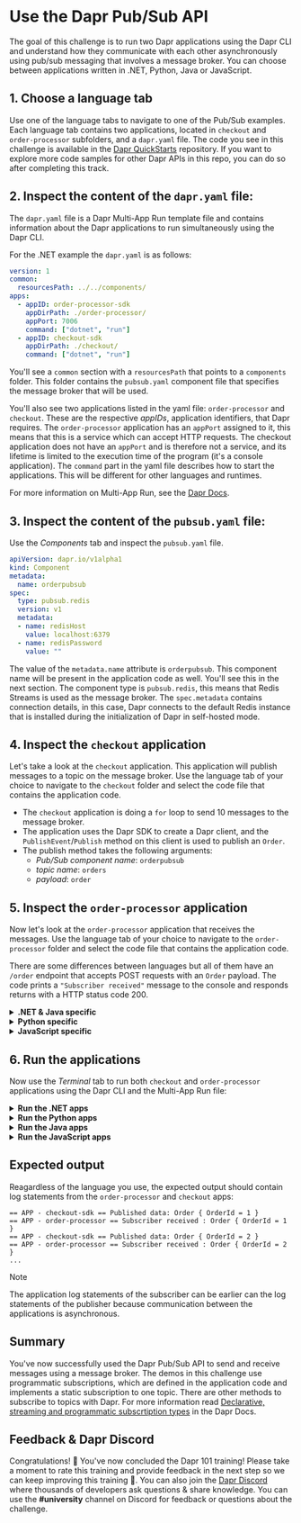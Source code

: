 # Use the Dapr Pub/Sub API

The goal of this challenge is to run two Dapr applications using the Dapr CLI and understand how they communicate with each other asynchronously using pub/sub messaging that involves a message broker. You can choose between applications written in .NET, Python, Java or JavaScript.

## 1. Choose a language tab

Use one of the language tabs to navigate to one of the Pub/Sub examples. Each language tab contains two applications, located in `checkout` and `order-processor` subfolders, and a `dapr.yaml` file. The code you see in this challenge is available in the [Dapr QuickStarts](https://github.com/dapr/quickstarts/) repository. If you want to explore more code samples for other Dapr APIs in this repo, you can do so after completing this track.

## 2. Inspect the content of the `dapr.yaml` file:

 The `dapr.yaml` file is a Dapr Multi-App Run template file and contains information about the Dapr applications to run simultaneously using the Dapr CLI.

 For the .NET example the `dapr.yaml` is as follows:

```yaml
version: 1
common:
  resourcesPath: ../../components/
apps:
  - appID: order-processor-sdk
    appDirPath: ./order-processor/
    appPort: 7006
    command: ["dotnet", "run"]
  - appID: checkout-sdk
    appDirPath: ./checkout/
    command: ["dotnet", "run"]
```
You'll see a `common` section with a `resourcesPath` that points to a `components` folder.  This folder contains the `pubsub.yaml` component file that specifies the message broker that will be used.

You'll also see two applications listed in the yaml file: `order-processor` and `checkout`. These are the respective *appIDs*, application identifiers, that Dapr requires. The `order-processor` application has an `appPort` assigned to it, this means that this is a service which can accept HTTP requests. The checkout application does not have an `appPort` and is therefore not a service, and its lifetime is limited to the execution time of the program (it's a console application).
The `command` part in the yaml file describes how to start the applications. This will be different for other languages and runtimes.

For more information on Multi-App Run, see the [Dapr Docs](https://docs.dapr.io/developing-applications/local-development/multi-app-dapr-run/multi-app-overview/).

## 3. Inspect the content of the `pubsub.yaml` file:

Use the *Components* tab and inspect the `pubsub.yaml` file.

```yaml
apiVersion: dapr.io/v1alpha1
kind: Component
metadata:
  name: orderpubsub
spec:
  type: pubsub.redis
  version: v1
  metadata:
  - name: redisHost
    value: localhost:6379
  - name: redisPassword
    value: ""
```

The value of the `metadata.name` attribute is `orderpubsub`. This component name will be present in the application code as well. You'll see this in the next section. The component type is `pubsub.redis`, this means that Redis Streams is used as the message broker.
The `spec.metadata` contains connection details, in this case, Dapr connects to the default Redis instance that is installed during the initialization of Dapr in self-hosted mode.

## 4. Inspect the `checkout` application

Let's take a look at the `checkout` application. This application will publish messages to a topic on the message broker. Use the language tab of your choice to navigate to the `checkout` folder and select the code file that contains the application code.

- The `checkout` application is doing a `for` loop to send 10 messages to the message broker.
- The application uses the Dapr SDK to create a Dapr client, and the `PublishEvent`/`Publish` method on this client is used to publish an `Order`.
- The publish method takes the following arguments:
  - *Pub/Sub component name*: `orderpubsub`
  - *topic name*: `orders`
  - *payload*: `order`

## 5. Inspect the `order-processor` application

Now let's look at the `order-processor` application that receives the messages. Use the language tab of your choice to navigate to the `order-processor` folder and select the code file that contains the application code.

There are some differences between languages but all of them have an `/order` endpoint that accepts POST requests with an `Order` payload. The code prints a `"Subscriber received"` message to the console and responds returns with a HTTP status code 200.

<details>
   <summary><b>.NET & Java specific</b></summary>

- For .NET & Java  you'll see a `Topic` attribute on the `/order` endpoint that contains the Pub/Sub component name, and the topic name.
- For .NET you'll also see two extension methods being used :
  - `app.UseCloudEvents();` this instructs the application that incoming messages are based on CloudEvents.
  - `app.MapSubscribeHandler();` this registers the `/dapr/subscribe` endpoint that is used by the Dapr runtime to subscribe to a topic.

</details>

<details>
   <summary><b>Python specific</b></summary>

For Python, there are two flavors of `order-processor` applications, one that uses Flask and one that uses FastApi:
- The Flask-based application, has  a `/dapr/subscribe` endpoint defined that the Dapr runtime uses to subscribe to the topic. The definition of this endoint contains the Pub/Sub component name and topic name, and a route, `/orders`, that will handle incoming messages.
- The FastApi-based application, contains a `DaprApp` with a `subscribe` route that contains the component name and topic.

</details>

<details>
   <summary><b>JavaScript specific</b></summary>

For JavaScript, a `DaprServer` type is instantiated. This type contains a `pubsub.subscribe()` method that contains arguments for the component name, topic, and callback function to handle the incoming message.

</details>

## 6. Run the applications

Now use the *Terminal* tab to run both `checkout` and `order-processor` applications using the Dapr CLI and the Multi-App Run file:

<details>
   <summary><b>Run the .NET apps</b></summary>

Install the depedencies:

```bash
dotnet restore csharp/sdk/checkout
dotnet restore csharp/sdk/order-processor
```

Run the applications using the Dapr CLI:

```bash
dapr run -f "csharp/sdk/dapr.yaml"
```

</details>

<details>
   <summary><b>Run the Python apps</b></summary>

Create a virtual environment and activate it:

```bash
python3 -m venv venv
source venv/bin/activate
```

Install the depedencies:

```bash
pip3 install -r python/sdk/checkout/requirements.txt
pip3 install -r python/sdk/order-processor/requirements.txt
```

Run the applications using the Dapr CLI:

```bash
dapr run -f "python/sdk/dapr.yaml"
```

</details>

<details>
   <summary><b>Run the Java apps</b></summary>

Install the depedencies:

```bash
cd java/sdk/order-processor
mvn clean install
cd ../checkout
mvn clean install
```

Run the applications using the Dapr CLI:

```bash
cd ..
dapr run -f .
```

</details>

<details>
   <summary><b>Run the JavaScript apps</b></summary>

Install the dependencies:

```bash
cd javascript/sdk/order-processor
npm install
cd ../checkout
npm install
```
Run the applications using the Dapr CLI:

```bash
cd ..
dapr run -f .
```

</details>

## Expected output

Reagardless of the language you use, the expected output should contain log statements from the `order-processor` and `checkout` apps:

```output
== APP - checkout-sdk == Published data: Order { OrderId = 1 }
== APP - order-processor == Subscriber received : Order { OrderId = 1 }
== APP - checkout-sdk == Published data: Order { OrderId = 2 }
== APP - order-processor == Subscriber received : Order { OrderId = 2 }
...
```

> [!NOTE]
> The application log statements of the subscriber can be earlier can the log statements of the publisher because communication between the applications is asynchronous.

## Summary

You've now successfully used the Dapr Pub/Sub API to send and receive messages using a message broker. The demos in this challenge use programmatic subscriptions, which are defined in the application code and implements a static subscription to one topic. There are other methods to subscribe to topics with Dapr. For more information read [Declarative, streaming and programmatic subscrtiption types](https://docs.dapr.io/developing-applications/building-blocks/pubsub/subscription-methods/) in the Dapr Docs.

## Feedback & Dapr Discord

Congratulations! 🎉 You've now concluded the Dapr 101 training! Please take a moment to rate this training and provide feedback in the next step so we can keep improving this training 🚀.
You can also join the [Dapr Discord](https://bit.ly/dapr-discord) where thousands of developers ask questions & share knowledge. You can use the **#university** channel on Discord for feedback or questions about the challenge.

